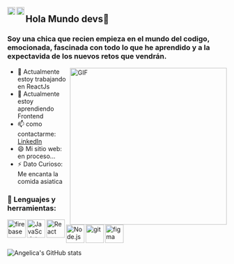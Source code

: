 

<a href='https://linkedin.com/in/angelica-theran'><img align='left' alt="linkedin" src="https://raw.githubusercontent.com/rahul-jha98/rahul-jha98/561d474902b59c7429ec22bb73e225696c27b202/assets/linkedin.svg" height='18px'/></a>
<a href='https://twitter.com/angelica_theran'><img align='left' alt="twitter" src="https://raw.githubusercontent.com/rahul-jha98/rahul-jha98/561d474902b59c7429ec22bb73e225696c27b202/assets/twitter.svg" height='18px'/></a>

## Hola Mundo devs👋

### Soy una chica que recien empieza en el mundo del codigo, emocionada, fascinada con todo lo que he aprendido y a la expectavida de los nuevos retos que vendrán.


<img align="right" alt="GIF" src="https://media.giphy.com/media/ndM7oIOjaDQOhMKtF3/giphy.gif" width="360px"/>



- 🔭 Actualmente estoy trabajando en ReactJs
- 🌱 Actualmente estoy aprendiendo Frontend
- 📫 como contactarme: [LinkedIn](https://www.linkedin.com/in/angelica-theran)
- 😄 Mi sitio web: en proceso...
- ⚡ Dato Curioso: Me encanta la comida asiatica 


### 🔨 Lenguajes y herramientas:
<a href="https://firebase.google.com/" target="_blank"> <img align="left" src="https://raw.githubusercontent.com/rahul-jha98/github_readme_icons/main/language_and_tools/square/firebase/firebase.svg" alt="firebase" height ="42px"/> </a>
<a href="https://developer.mozilla.org/en-US/docs/Web/JavaScript" target="_blank"> <img align="left" alt="JavaScript" height ="42px"  src="https://raw.githubusercontent.com/rahul-jha98/github_readme_icons/main/language_and_tools/square/javascript/javascript.svg"> </a>
<a href="https://reactjs.org/" target="_blank"> <img align="left" alt="React" height ="42px" src="https://raw.githubusercontent.com/rahul-jha98/github_readme_icons/main/language_and_tools/square/react/react.svg"></a>
<a href="https://nodejs.org" target="_blank"><img align="left" alt="Node.js" height ="42px" src="https://raw.githubusercontent.com/rahul-jha98/github_readme_icons/main/language_and_tools/square/node/node.svg"></a>
<a href="https://git-scm.com/" target="_blank"> <img src="https://raw.githubusercontent.com/rahul-jha98/github_readme_icons/main/language_and_tools/square/git-scm/git-scm.svg" align="left" alt="git" height='42px'/> </a>
<a href="https://www.figma.com/" target="_blank"> <img src="https://raw.githubusercontent.com/rahul-jha98/github_readme_icons/main/language_and_tools/square/figma/figma.svg" alt="figma" height='42px'/> </a>

![Angelica's GitHub stats](https://github-readme-stats.vercel.app/api?username=AngelicaTheran&show_icons=true&theme=radical)













